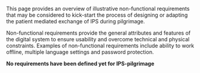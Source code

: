 This page provides an overview of illustrative non-functional requirements that may be considered to kick-start the process of designing or adapting the patient mediated exchange of IPS during pilgrimage.

Non-functional requirements provide the general attributes and features of the digital system to ensure usability and overcome technical and physical constraints. Examples of non-functional requirements include ability to work offline, multiple language settings and password protection.

**No requirements have been defined yet for IPS-pilgrimage**

